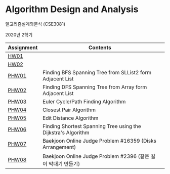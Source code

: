 # Algorithm Design and Analysis
알고리즘설계와분석 (CSE3081)

2020년 2학기

| Assignment      | Contents                                                     |      |
| --------------- | ------------------------------------------------------------ | ---- |
| [HW01](/HW01)   |                                                              |      |
| [HW02](/HW02)   |                                                              |      |
| [PHW01](/PHW01) | Finding BFS Spanning Tree from SLList2 form Adjacent List    |      |
| [PHW02](/PHW02) | Finding DFS Spanning Tree from Array form Adjacent List      |      |
| [PHW03](/PHW03) | Euler Cycle/Path Finding Algorithm                           |      |
| [PHW04](/PHW04) | Closest Pair Algorithm                                       |      |
| [PHW05](/PHW05) | Edit Distance Algorithm                                      |      |
| [PHW06](/PHW06) | Finding Shortest Spanning Tree using  the Dijkstra's Algorithm |      |
| [PHW07](/PHW07) | Baekjoon Online Judge Problem #16359 (Disks Arrangement)     |      |
| [PHW08](/PHW08) | Baekjoon Online Judge Problem #2396 (같은 길이 막대기 만들기) |      |


